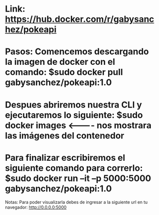 Link:
https://hub.docker.com/r/gabysanchez/pokeapi
=============================================================================
Pasos:
Comencemos descargando la imagen de docker con el comando:
    $sudo docker pull gabysanchez/pokeapi:1.0
=============================================================================
Despues abriremos nuestra CLI y ejecutaremos lo siguiente:
    $sudo docker images <---- nos mostrara las imágenes del contenedor 
=============================================================================
Para finalizar escribiremos el siguiente comando para correrlo:
    $sudo docker run –it –p 5000:5000 gabysanchez/pokeapi:1.0 
=============================================================================
Notas:
Para poder visualizarla debes de ingresar a la siguiente url en tu navegador:
    http://0.0.0.0:5000

